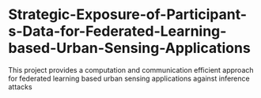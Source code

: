 # Strategic-Exposure-of-Participant-s-Data-for-Federated-Learning-based-Urban-Sensing-Applications
This project provides a computation and communication efficient approach for federated learning based urban sensing applications against inference attacks
